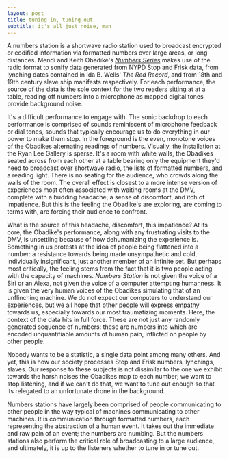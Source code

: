 ```yaml
---
layout: post
title: tuning in, tuning out
subtitle: it's all just noise, man
---
```

A numbers station is a shortwave radio station used to broadcast encrypted or codified information via formatted numbers over large areas, or long distances. Mendi and Keith Obadike's [_Numbers Series_](http://obadike.squarespace.com/#/numbers-station-series/) makes use of the radio format to sonify data generated from NYPD Stop and Frisk data, from lynching dates contained in Ida B. Wells' _The Red Record_, and from 18th and 19th century slave ship manifests respectively. For each performance, the source of the data is the sole context for the two readers sitting at at a table, reading off numbers into a microphone as mapped digital tones provide background noise. 

It's a difficult performance to engage with. The sonic backdrop to each performance is comprised of sounds reminiscent of microphone feedback or dial tones, sounds that typically encourage us to do everything in our power to make them stop. In the foreground is the even, monotone voices of the Obadikes alternating readings of numbers. Visually, the installation at the Ryan Lee Gallery is sparse. It's a room with white walls, the Obadikes seated across from each other at a table bearing only the equipment they'd need to broadcast over shortwave radio, the lists of formatted numbers, and a reading light. There is no seating for the audience, who crowds along the walls of the room. The overall effect is closest to a more intense version of experiences most often associated with waiting rooms at the DMV, complete with a budding headache, a sense of discomfort, and itch of impatience. But this is the feeling the Obadike's are exploring, are coming to terms with, are forcing their audience to confront. 

What is the source of this headache, discomfort, this impatience? At its core, the Obadike's performance, along with any frustrating visits to the DMV, is unsettling because of how dehumanizing the experience is. Something in us protests at the idea of people being flattened into a number: a resistance towards being made unsympathetic and cold, individually insignificant, just another member of an infinite set. But perhaps most critically, the feeling stems from the fact that it is two people acting with the capacity of machines. _Numbers Station_ is not given the voice of a Siri or an Alexa, not given the voice of a computer attempting humanness. It is given the very human voices of the Obadikes simulating that of an unflinching machine. We do not expect our computers to understand our experiences, but we all hope that other people will express empathy towards us, especially towards our most traumatizing moments. Here, the context of the data hits in full force. These are not just any randomly generated sequence of numbers: these are numbers into which are encoded unquantifiable amounts of human pain, inflicted on people by other people. 

Nobody wants to be a statistic, a single data point among many others. And yet, this is how our society processes Stop and Frisk numbers, lynchings, slaves. Our response to these subjects is not dissimilar to the one we exhibit towards the harsh noises the Obadikes map to each number; we want to stop listening, and if we can't do that, we want to tune out enough so that its relegated to an unfortunate drone in the background. 

Numbers stations have largely been comprised of people communicating to other people in the way typical of machines communicating to other machines. It is communication through formatted numbers, each representing the abstraction of a human event. It takes out the immediate and raw pain of an event; the numbers are numbing. But the numbers stations also perform the critical role of broadcasting to a large audience, and ultimately, it is up to the listeners whether to tune in or tune out.

